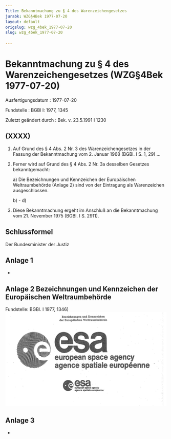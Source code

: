 ```yaml
---
Title: Bekanntmachung zu § 4 des Warenzeichengesetzes
jurabk: WZG§4Bek 1977-07-20
layout: default
origslug: wzg_4bek_1977-07-20
slug: wzg_4bek_1977-07-20

---
```


# Bekanntmachung zu § 4 des Warenzeichengesetzes (WZG§4Bek 1977-07-20)

Ausfertigungsdatum
:   1977-07-20

Fundstelle
:   BGBl I: 1977, 1345

Zuletzt geändert durch
:   Bek. v. 23.5.1991 I 1230


## (XXXX)


1.  Auf Grund des § 4 Abs. 2 Nr. 3 des Warenzeichengesetzes in der Fassung
    der Bekanntmachung vom 2. Januar 1968 (BGBl. I S. 1, 29)
    ...


2.  Ferner wird auf Grund des § 4 Abs. 2 Nr. 3a desselben Gesetzes
    bekanntgemacht:

    a)  Die Bezeichnungen und Kennzeichen der Europäischen Weltraumbehörde
        (Anlage 2) sind von der Eintragung als Warenzeichen ausgeschlossen.


    b)  - d)





3.  Diese Bekanntmachung ergeht im Anschluß an die Bekanntmachung vom 21.
    November 1975 (BGBl. I S. 2911).





## Schlussformel

Der Bundesminister der Justiz


## Anlage 1

-


## Anlage 2 Bezeichnungen und Kennzeichen der Europäischen Weltraumbehörde

Fundstelle: BGBl. I 1977, 1346)
![bgbl1_1977_j1346_0010.jpg](bgbl1_1977_j1346_0010.jpg)

## Anlage 3

-

